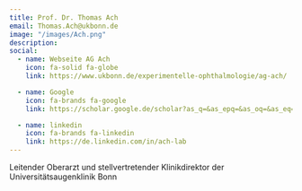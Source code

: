 ```yaml
---
title: Prof. Dr. Thomas Ach
email: Thomas.Ach@ukbonn.de
image: "/images/Ach.png"
description: 
social:
  - name: Webseite AG Ach
    icon: fa-solid fa-globe
    link: https://www.ukbonn.de/experimentelle-ophthalmologie/ag-ach/

  - name: Google
    icon: fa-brands fa-google
    link: https://scholar.google.de/scholar?as_q=&as_epq=&as_oq=&as_eq=&as_occt=any&as_sauthors=Thomas+Ach&as_publication=&as_ylo=&as_yhi=&hl=de&as_sdt=0%2C5

  - name: linkedin
    icon: fa-brands fa-linkedin
    link: https://de.linkedin.com/in/ach-lab
---
```


Leitender Oberarzt und stellvertretender Klinikdirektor der Universitätsaugenklinik Bonn
